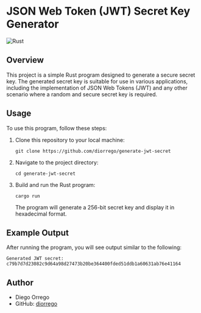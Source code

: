 # JSON Web Token (JWT) Secret Key Generator

![Rust](https://img.shields.io/badge/Rust-1.55.0-orange)

## Overview

This project is a simple Rust program designed to generate a secure secret key. The generated secret key is suitable for use in various applications, including the implementation of JSON Web Tokens (JWT) and any other scenario where a random and secure secret key is required.

## Usage

To use this program, follow these steps:

1. Clone this repository to your local machine:

   ```shell
   git clone https://github.com/diorrego/generate-jwt-secret
   ```

2. Navigate to the project directory:

   ```shell
   cd generate-jwt-secret
   ```

3. Build and run the Rust program:

   ```shell
   cargo run
   ```

   The program will generate a 256-bit secret key and display it in hexadecimal format.

## Example Output

After running the program, you will see output similar to the following:

```
Generated JWT secret: c79b7d7d23082c9d64a98d27473b20be364400fded51ddb1a60631ab76e41164
```

## Author

* Diego Orrego
* GitHub: [diorrego]([https://github.com/yourgithubprofile](https://github.com/diorrego)https://github.com/diorrego)

